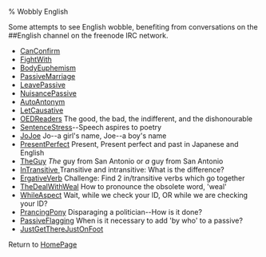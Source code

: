 % Wobbly English

Some attempts to see English wobble, benefiting from conversations on the ##English channel on the freenode IRC network.

* [CanConfirm](CanConfirm.html)
* [FightWith](FightWith.html)
* [BodyEuphemism](BodyEuphemism.html)
* [PassiveMarriage](PassiveMarriage.html)
* [LeavePassive](LeavePassive.html)
* [NuisancePassive](NuisancePassive.html)
* [AutoAntonym](AutoAntonym.html)
* [LetCausative](LetCausative.html)
* [OEDReaders](OEDReaders.html) The good, the bad, the indifferent, and the dishonourable
* [SentenceStress](SentenceStress.html)--Speech aspires to poetry
* [JoJoe](JoJoe.html) Jo--a girl's name, Joe--a boy's name
* [PresentPerfect](PresentPerfect.html) Present, Present perfect and past in Japanese and English
* [TheGuy](TheGuy.html) *The* guy from San Antonio or *a* guy from San Antonio
* [InTransitive ](InTransitive.html) Transitive and intransitive: What is the difference?
* [ErgativeVerb](ErgativeVerb.html) Challenge: Find 2 in/transitive verbs which go together
* [TheDealWithWeal](TheDealWithWeal.html) How to pronounce the obsolete word, 'weal'
* [WhileAspect](WhileAspect.html) Wait, while we check your ID, OR while we are checking your ID?
* [PrancingPony](PrancingPony.html) Disparaging a politician--How is it done?
* [PassiveFlagging](PassiveFlagging.html) When is it necessary to add 'by who' to a passive?
* [JustGetThereJustOnFoot](JustGetThereJustOnFoot.html)

Return to [HomePage](HomePage.html)
